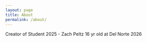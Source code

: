 ```yaml
---
layout: page
title: About
permalink: /about/
---
```


Creator of Student 2025 - Zach Peltz 
16 yr old at Del Norte 2026
